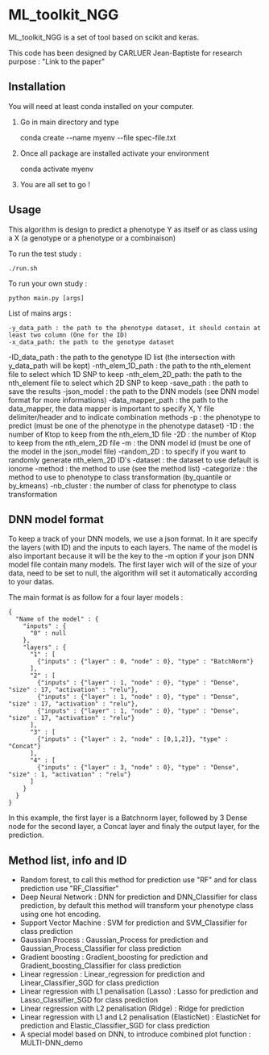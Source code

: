 <snippet>
  <content>
  
# ML_toolkit_NGG

ML_toolkit_NGG is a set of tool based on scikit and keras.
	  
This code has been designed by CARLUER Jean-Baptiste for research purpose : "Link to the paper"

## Installation

You will need at least conda installed on your computer. 
1. Go in main directory and type 
  
    conda create --name myenv --file spec-file.txt
    
2. Once all package are installed activate your environment
  
    conda activate myenv
    
3. You are all set to go !

## Usage

This algorithm is design to predict a phenotype Y as itself or as class using a X (a genotype or a phenotype or a combinaison)

To run the test study : 

    ./run.sh

To run your own study : 

    python main.py [args]
    
List of mains args : 

	-y_data_path : the path to the phenotype dataset, it should contain at least two column (One for the ID)
	-x_data_path: the path to the genotype dataset
  -ID_data_path : the path to the genotype ID list (the intersection with y_data_path will be kept)
  -nth_elem_1D_path : the path to the nth_element file to select which 1D SNP to keep
	-nth_elem_2D_path: the path to the nth_element file to select which 2D SNP to keep
  -save_path : the path to save the results
  -json_model : the path to the DNN models (see DNN model format for more informations)
	-data_mapper_path : the path to the data_mapper, the data mapper is important to specify X, Y file delimiter/header and to indicate combination methods
  -p : the phenotype to predict (must be one of the phenotype in the phenotype dataset)
  -1D : the number of Ktop to keep from the nth_elem_1D file
	-2D : the number of Ktop to keep from the nth_elem_2D file
  -m : the DNN model id (must be one of the model in the json_model file)
  -random_2D : to specify if you want to randomly generate nth_elem_2D ID's
  -dataset : the dataset to use default is ionome
  -method : the method to use (see the method list)
  -categorize : the method to use to phenotype to class transformation (by_quantile or by_kmeans)
  -nb_cluster : the number of class for phenotype to class transformation
  
  ## DNN model format
  
  To keep a track of your DNN models, we use a json format. In it are specify the layers (with ID) and the inputs to each layers. 
  The name of the model is also important because it will be the key to the -m option if your json DNN model file contain many models.
  The first layer wich will of the size of your data, need to be set to null, the algorithm will set it automatically according to your datas.
  
  The main format is as follow for a four layer models : 
  
    {
      "Name of the model" : {
        "inputs" : {
          "0" : null
        },
        "layers" : {
          "1" : [
            {"inputs" : {"layer" : 0, "node" : 0}, "type" : "BatchNorm"}
          ],
          "2" : [
            {"inputs" : {"layer" : 1, "node" : 0}, "type" : "Dense", "size" : 17, "activation" : "relu"},
            {"inputs" : {"layer" : 1, "node" : 0}, "type" : "Dense", "size" : 17, "activation" : "relu"},
            {"inputs" : {"layer" : 1, "node" : 0}, "type" : "Dense", "size" : 17, "activation" : "relu"}
          ],
          "3" : [
            {"inputs" : {"layer" : 2, "node" : [0,1,2]}, "type" : "Concat"}
          ],
          "4" : [
            {"inputs" : {"layer" : 3, "node" : 0}, "type" : "Dense", "size" : 1, "activation" : "relu"}
          ]
        }
      }
    }
  
  In this example, the first layer is a Batchnorm layer, followed by 3 Dense node for the second layer, a Concat layer and finaly the output layer,
  for the prediction.
  
  ## Method list, info and ID
  
  - Random forest, to call this method for prediction use "RF" and for class prediction use "RF_Classifier"
  - Deep Neural Network : DNN for prediction and DNN_Classifier for class prediction, by default this method will transform your phenotype class using one hot encoding.
  - Support Vector Machine : SVM for prediction and SVM_Classifier for class prediction
  - Gaussian Process : Gaussian_Process for prediction and Gaussian_Process_Classifier for class prediction
  - Gradient boosting : Gradient_boosting for prediction and Gradient_boosting_Classifier for class prediction
  - Linear regression : Linear_regression for prediction and Linear_Classifier_SGD for class prediction
  - Linear regression with L1 penalisation (Lasso) : Lasso for prediction and Lasso_Classifier_SGD for class prediction
  - Linear regression with L2 penalisation (Ridge) : Ridge  for prediction
  - Linear regression with L1 and L2 penalisation (ElasticNet) : ElasticNet for prediction and Elastic_Classifier_SGD for class prediction
  - A special model based on DNN, to introduce combined plot function : MULTI-DNN_demo
  
  
